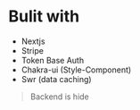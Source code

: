# Bulit with
* Nextjs
* Stripe
* Token Base Auth
* Chakra-ui (Style-Component)
* Swr (data caching)

> Backend is hide
